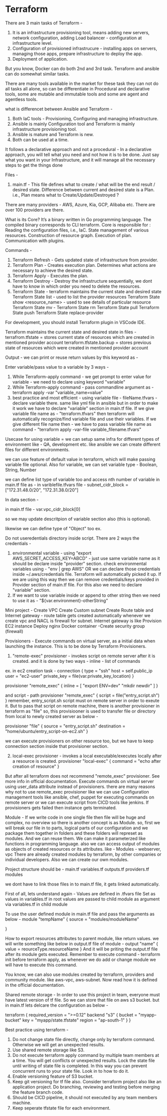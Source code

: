 # Terraform

There are 3 main tasks of Terraform - 
1. It is an infrastructure provisioning tool, means adding new servers, network configuration, adding Load balancer - configuration at infrastructure level.
2. Configuration of provisioned infrastrucure - installing apps on servers, managing those apps, prepare infrastructure to deploy the app.
3. Deployment of application.

But you know, Docker can do both 2nd and 3rd task.
Terraform and ansible can do somewhat similar tasks.

There are many tools available in the market for these task they can not do all tasks all alone, so can be differentiate in Procedural and declarative tools, some are mutable and immutable tools and some are agent and agentless tools.

what is differencet between Ansible and Terraform -
1. Both IaC tools - Provisioning, Configuring and managing infrastructure.
2. Ansible is mainly Configuration tool and Terraform is mainly infrastructure provisioning tool.
3. Ansible is mature and Terraform is new. 
4. Both can be used at a time.

It follows a declarative approach and not a procedural - In a declarative approach, you will tell what you need and not how it is to be done. Just say what you want in your Infrastructure, and it will manage all the necessary steps to get the things done

Files -
1. main.tf - This file defines what to create / what will be the end result / desired state.
Difference between current and desired state is a Plan. i.e., Plan means what to Create/Update/Destroyed ?

There are many providers - AWS, Azure, Kia, GCP, Alibaba etc. There are over 100 providers are there.

What is its Core?
It’s a binary written in Go programming language. The compiled binary corresponds to CLI terraform.
Core is responsible for :
Reading the configuration files, i.e., IaC.
State management of various resources.
Construction of resource graph.
Execution of plan.
Communication with plugins.

Commands -
1. Terraform Refresh - Gets updated state of infrastructure from provider.
2. Terraform Plan - Creates execution plan. Determines what actions are necessary to achieve the desired state.
3. Terraform Apply - Executes the plan.
4. Terraform Destroy - Destroy the infrastructure sequentially, we dont have to know in which order you need to delete the resources.
5. Terraform State - terraform maintains the current state and desired state
  Terraform State list - used to list the provider resources
  Terraform State show <resource_name> - used to see details of particular resource
  Terraform State mv - 
  Terraform State rm
  Terraform State pull
  Terraform State push
  Terraform State replace-provider

For development, you should install Terraform plugin in VSCode IDE.

Terraform maintains the current state and desired state in files - 
terrafrom.tfstate = stores current state of resources which are created in mentioned provider account
terraform.tfstate.backup = stores previous state of resources which were created in mentioned provider account

Output - we can print or reuse return values by this keyword as -

Enter variable/pass value to a variable by 3 ways -
1. While Terraform-apply command - we get prompt to enter value for variable - we need to declare using keyword "variable"
2. While Terraform-apply command - pass commandline argument as - terraform apply -var  "variable_name=value"
3. best practice and most efficient - using variable file - fileName.tfvars - declare variable there. same like yml file in ansible but in order to make it work we have to declare "variable" section in main.tf file.
If we give variable file name as - "terraform.tfvars" then terraform will automatically recognize/find variable file and use their variables. 
If we give different file name then - we have to pass variable file name as command - "terraform apply -var-file variable_filename.tfvars"

Usecase for using variable = we can setup same infra for different types of environment like - QA, development etc. like ansible we can create different files for different environments.

we can use feature of default value in terraform, which will make passing variable file optional.
Also for variable, we can set variable type - Boolean, String, Number

we can define list type of variable too and access nth number of variable in main.tf file as -
in variblefile.tfvars file -
subnet_cidr_block = ["172.31.48.0/20", "172.31.38.0/20"]

In data section -



in main.tf file -
var.vpc_cidr_block[0]

so we may update descritpion of variable section also (this is optional).

likewise we can define type of "Object" too
ex. 

Do not useredentials directory inside script.
There are 2 ways the credentials - 
1. environmental variable - using "export AWS_SECRET_ACCESS_KEY=ABCD" - just use same variable name as it should be declare inside "provider" section.
  check environmental variables using - "env | grep AWS" OR we can declare those credentials inside ~/.aws/credentials file. Terraform will automatically picked it up. If we are using this way then we can remove credentials/keys provided in Provider section of main.tf file. For this also we need to declare "variable" section.
2. If we want to use variable inside or append to other string then we need to use it as - "${var.environment}-otherString"


Mini project -
Create VPC
Create Custom subnet
Create Route table and Internet gateway - route table gets created automatically whenever we create vpc and NACL is firewall for subnet. Internet gateway is like 
Provision EC2 instance
Deploy nginx Docker container
-Create security group (firewall)


Provisioners -
Execute commands on virtual server, as a initial data when launching the instance. 
This is to be done by Terraform Provisioners.
1. "remote-exec" provisioner - invokes script on remote server after it is created. and it is done by two ways -
    inline - list of commands
    
ex.
in ec2 creation task -
connection {
        type = "ssh"
        host = self.public_ip
        user = "ec2-user"
        private_key = file(var.private_key_location)
}

provisioner "remote_exec" {
        inline = [
            "export ENV=dev"
            "mkdir newdir"
        ]
}

and script - path
provisioner "remote_exec" {
    script = file("entry_script.sh")
}
 remember, entry_script.sh script must on remote server in order to exeute it.
 But to pass that script on remote machine, there is another provisioner in terraform as "file"
 so, this provisiooner is used to transfer file or directory from local to newly created server as below -
 
 provisioner "file" {
    source = "entry_script.sh"
    destination =  "home/ubuntu/entry_script-on-ec2.sh"
 }
 
 we can execute provisioners on other resource too, but we have to keep connection section inside that provisioner section.
 
 2. local-exec provisioner - invokes a local executable/executes locally after a resource is created.
 provisioner "local-exec" {
    command = "echo after creation of resource"
 }
 
 But after all terraform does not recommend "remote_exec" provisioner. See more info in official documentation.
 Execute commands on virtual server using user_data attribute instead of provisioners.
 there are many reasons why not to use remote_exec provisioner like we can use Configuration management tools like ansible, chef, puppet for executing   commands on remote server or we can execute script from CICD tools like jenkins.
 If provisioners gets failed then instance gets terminated.
 
 
 Module -
 If we write code in one single file then file will be huge and complex, no overview so there is another concept is as Module.
 so, first we will break our file in to parts, logical parts of our configuration and we package them together in folders and these folders will represet as modules. And we can reuse them. We can make it parameterzed like functions in programming language. also we can access output of modules as objects of created resources or its attributes.
 like - Modules - webserver, vpc
 There are already created modules by terraform, by other companies or individual developers. Also we can create our own modules.
 
 Project structure should be -
 main.tf
 variables.tf
 outputs.tf
 providers.tf
 modules
 
 we dont have to link those files in to main.tf file, it gets linked automatically.

First of all, lets understand again -
Values are defined in .tfvars file
Set as values in variables.tf in root
values are passed to child module as argument
via variables.tf in child module

 To use the user defined module in main.tf file and pass the arguments as below -
  module "tempName" {
     source = "modules/moduleName"
     
  }
  
  
 How to export resources attributes to parent module, like return values.
 we will write something like below in output.tf file of module -
 output "name" {
    value = reourceType.resourceName
 }
And it will be priting the output.tf file after its module gets executed.
Remember to execute command - terraform init before terraform apply, as whenever we do add or change module we will have to execute this command.

You know, we can also use modules created by terraform, providers and community module. like aws-vpc, aws-subnet.
Now read how it is defined in the official documentation.

Shared remote storage -
In order to use this project in team, everyone must have latest version of tf file.
So we can store that file on aws s3 bucket.
but in main.tf lets delcare the configuration as below -

terraform {
    required_version = ">=0.12"
    backend "s3" {
        bucket = "myapp-bucket"
        key = "myapp/state.tfstate"
        region = "ap-south-1"
    }
}
  
Best practice using terraform -
1. Do not change state file directly, change only by terraform command. Otherwise we will get an unexpected results.
2. Use shared remote storage like S3.
3. Do not execute terraform apply command by multiple team members at a time. You will get conflicts or unexpected results. Lock the state file until writing of state file is completed. In this way you can prevent concurrent runs to your state file. Look in to how to do it.
4. Enable versioning feature of S3 bucket.
5. Keep git versioning for tf file also. Consider terraform project also like an application project. Do branching, reviewing and testing before merging the feature branch code.
6. Should be CICD pipeline, it should not executed by any team members machine.
7. Keep seperate tfstate file for each environment.
